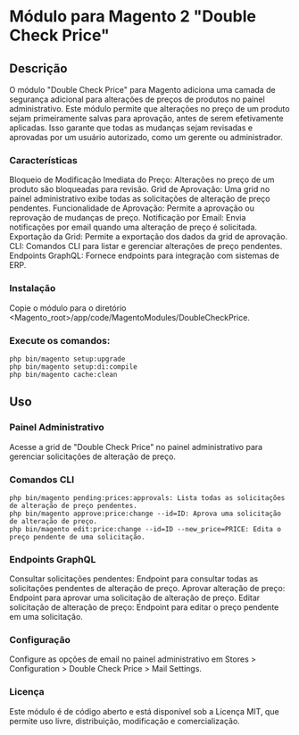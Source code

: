 # Módulo para Magento 2 "Double Check Price"
## Descrição

O módulo "Double Check Price" para Magento adiciona uma camada de segurança adicional para alterações de preços de produtos no painel administrativo. Este módulo permite que alterações no preço de um produto sejam primeiramente salvas para aprovação, antes de serem efetivamente aplicadas. Isso garante que todas as mudanças sejam revisadas e aprovadas por um usuário autorizado, como um gerente ou administrador.

### Características
Bloqueio de Modificação Imediata do Preço: Alterações no preço de um produto são bloqueadas para revisão.
Grid de Aprovação: Uma grid no painel administrativo exibe todas as solicitações de alteração de preço pendentes.
Funcionalidade de Aprovação: Permite a aprovação ou reprovação de mudanças de preço.
Notificação por Email: Envia notificações por email quando uma alteração de preço é solicitada.
Exportação da Grid: Permite a exportação dos dados da grid de aprovação.
CLI: Comandos CLI para listar e gerenciar alterações de preço pendentes.
Endpoints GraphQL: Fornece endpoints para integração com sistemas de ERP.

### Instalação
Copie o módulo para o diretório <Magento_root>/app/code/MagentoModules/DoubleCheckPrice.
### Execute os comandos:
```
php bin/magento setup:upgrade
php bin/magento setup:di:compile
php bin/magento cache:clean
```
## Uso
### Painel Administrativo
Acesse a grid de "Double Check Price" no painel administrativo para gerenciar solicitações de alteração de preço.
### Comandos CLI
```
php bin/magento pending:prices:approvals: Lista todas as solicitações de alteração de preço pendentes.
php bin/magento approve:price:change --id=ID: Aprova uma solicitação de alteração de preço.
php bin/magento edit:price:change --id=ID --new_price=PRICE: Edita o preço pendente de uma solicitação.
```
### Endpoints GraphQL
Consultar solicitações pendentes: Endpoint para consultar todas as solicitações pendentes de alteração de preço.
Aprovar alteração de preço: Endpoint para aprovar uma solicitação de alteração de preço.
Editar solicitação de alteração de preço: Endpoint para editar o preço pendente em uma solicitação.
### Configuração
Configure as opções de email no painel administrativo em Stores > Configuration > Double Check Price > Mail Settings.
### Licença
Este módulo é de código aberto e está disponível sob a Licença MIT, que permite uso livre, distribuição, modificação e comercialização.
